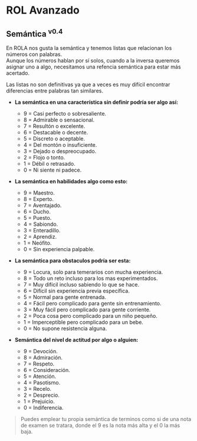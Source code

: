 # ROL Avanzado
## Semántica <sup>v0.4</sup>

En ROLA nos gusta la semántica y tenemos listas que relacionan los números con palabras.<br> 
Aunque los números hablan por sí solos, cuando a la inversa queremos asignar uno a algo, necesitamos una refencia semántica para estar más acertado.

Las listas no son definitivas ya que a veces es muy difícil encontrar diferencias entre palabras tan similares.

* __La semántica en una característica sin definir podría ser algo así:__
	* 9 = Casi perfecto o sobresaliente.
	* 8 = Admirable o sensacional.
	* 7 = Resultón o excelente.
	* 6 = Destacable o decente.
	* 5 = Discreto o aceptable.
	* 4 = Del montón o insuficiente.
	* 3 = Dejado o despreocupado.
	* 2 = Flojo o tonto.
	* 1 = Débil o retrasado.
	* 0 = Ni siente ni padece.

* __La semántica en habilidades algo como esto:__
	* 9 = Maestro.
	* 8 = Experto.
	* 7 = Aventajado.
	* 6 = Ducho.
	* 5 = Puesto.
	* 4 = Sabiondo.
	* 3 = Enteradillo.
	* 2 = Aprendiz.
	* 1 = Neófito.
	* 0 = Sin experiencia palpable.

* __La semántica para obstaculos podría ser esta:__
	* 9 = Locura, solo para temerarios con mucha experiencia.
	* 8 = Todo un reto incluso para los mas experimentados.  
	* 7 = Muy difícil incluso sabiendo lo que se hace.
	* 6 = Difícil sin experiencia previa específica.
	* 5 = Normal para gente entrenada.
	* 4 = Fácil pero complicado para gente sin entrenamiento.
	* 3 = Muy fácil pero complicado para gente corriente.
	* 2 = Poca cosa pero complicado para un niño pequeño.
	* 1 = Imperceptible pero complicado para un bebe.
	* 0 = No supone resistencia alguna.

* __Semántica del nivel de actitud por algo o alguien:__
	* 9 = Devoción.
	* 8 = Admiración.
	* 7 = Respeto.
	* 6 = Consideración.
	* 5 = Atención.
	* 4 = Pasotismo.
	* 3 = Recelo.
	* 2 = Desprecio.
	* 1 = Prejuicio.
	* 0 = Indiferencia. 

> Puedes emplear tu propia semántica de terminos como si de una nota de examen se tratara, donde el 9 es la nota más alta y el 0 la más baja.
